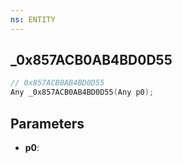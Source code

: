 ```yaml
---
ns: ENTITY
---
```

## _0x857ACB0AB4BD0D55

```c
// 0x857ACB0AB4BD0D55
Any _0x857ACB0AB4BD0D55(Any p0);
```

## Parameters
* **p0**:
